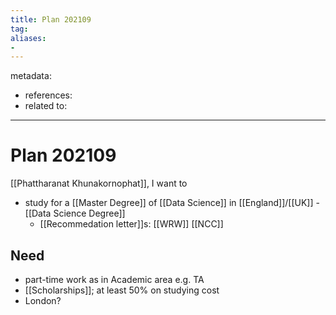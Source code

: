 ```yaml
---
title: Plan 202109
tag:
aliases:
- 
---
```


metadata:
- references:
- related to:

---

# Plan 202109

[[Phattharanat Khunakornophat]], I want to


- study for a [[Master Degree]] of [[Data Science]] in [[England]]/[[UK]] - [[Data Science Degree]]
	- [[Recommedation letter]]s: [[WRW]] [[NCC]]

## Need
- part-time work as in Academic area e.g. TA
- [[Scholarships]]; at least 50% on studying cost
- London?